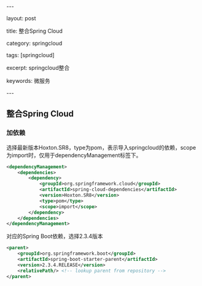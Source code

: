 \---

layout: post

title: 整合Spring Cloud

category: springcloud

tags: [springcloud]

excerpt: springcloud整合

keywords: 微服务

\---

## 整合Spring Cloud

### 加依赖

选择最新版本Hoxton.SR8，type为pom，表示导入springcloud的依赖，scope为import时，仅用于dependencyManagement标签下。

```xml
<dependencyManagement>
    <dependencies>
        <dependency>
            <groupId>org.springframework.cloud</groupId>
            <artifactId>spring-cloud-dependencies</artifactId>
            <version>Hoxton.SR8</version>
            <type>pom</type>
            <scope>import</scope>
        </dependency>
    </dependencies>
</dependencyManagement>
```



对应的Spring Boot依赖，选择2.3.4版本

```xml
<parent>
    <groupId>org.springframework.boot</groupId>
    <artifactId>spring-boot-starter-parent</artifactId>
    <version>2.3.4.RELEASE</version>
    <relativePath/> <!-- lookup parent from repository -->
</parent>
```

